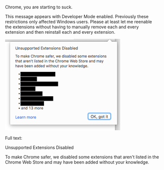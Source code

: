 Chrome, you are starting to suck.

This message appears with Developer Mode enabled. Previously these restrictions only affected Windows users. Please at least let me reenable the extensions without having to manually remove each and every extension and then reinstall each and every extension.

<img alt="" src="/img/uploads/2016-05/unsupported-extensions-disabled.png" />

Full text:

Unsupported Extensions Disabled

To make Chrome safer, we disabled some extensions that aren't listed in the Chrome Web Store and may have been added without your knowledge.